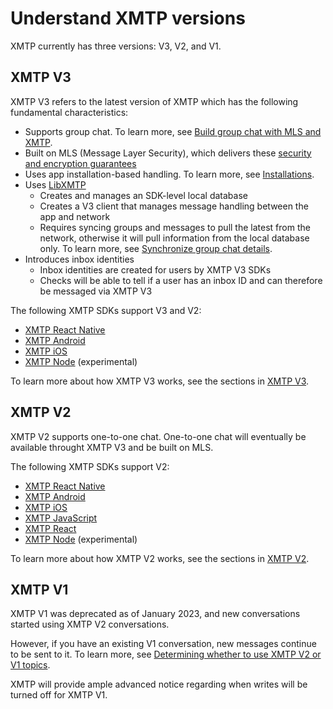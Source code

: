 # Understand XMTP versions

XMTP currently has three versions: V3, V2, and V1.

## XMTP V3

XMTP V3 refers to the latest version of XMTP which has the following fundamental characteristics:

- Supports group chat. To learn more, see [Build group chat with MLS and XMTP](/groups/build-group-chat).
- Built on MLS (Message Layer Security), which delivers these [security and encryption guarantees](/groups/build-group-chat#security-and-encryption)
- Uses app installation-based handling. To learn more, see [Installations](./v3/identity#installations).
- Uses [LibXMTP](https://github.com/xmtp/libxmtp)
    - Creates and manages an SDK-level local database
    - Creates a V3 client that manages message handling between the app and network
    - Requires syncing groups and messages to pull the latest from the network, otherwise it will pull information from the local database only. To learn more, see [Synchronize group chat details](/groups/build-group-chat#synchronize-group-chat-details).
- Introduces inbox identities
    - Inbox identities are created for users by XMTP V3 SDKs
    - Checks will be able to tell if a user has an inbox ID and can therefore be messaged via XMTP V3

The following XMTP SDKs support V3 and V2:

- [XMTP React Native](https://github.com/xmtp/xmtp-react-native)
- [XMTP Android](https://github.com/xmtp/xmtp-android)
- [XMTP iOS](https://github.com/xmtp/xmtp-ios)
- [XMTP Node](https://www.npmjs.com/package/@xmtp/mls-client) (experimental)

To learn more about how XMTP V3 works, see the sections in [XMTP V3](/groups/build-group-chat).

## XMTP V2

XMTP V2 supports one-to-one chat. One-to-one chat will eventually be available throught XMTP V3 and be built on MLS.

The following XMTP SDKs support V2:

- [XMTP React Native](https://github.com/xmtp/xmtp-react-native)
- [XMTP Android](https://github.com/xmtp/xmtp-android)
- [XMTP iOS](https://github.com/xmtp/xmtp-ios)
- [XMTP JavaScript](https://github.com/xmtp/xmtp-js)
- [XMTP React](https://github.com/xmtp/xmtp-web/tree/main/packages/react-sdk)
- [XMTP Node](https://www.npmjs.com/package/@xmtp/mls-client) (experimental)

To learn more about how XMTP V2 works, see the sections in [XMTP V2](./v2/architectural-overview.md).

## XMTP V1

XMTP V1 was deprecated as of January 2023, and new conversations started using XMTP V2 conversations. 

However, if you have an existing V1 conversation, new messages continue to be sent to it. To learn more, see [Determining whether to use XMTP V2 or V1 topics](./v2/architectural-overview#determining-whether-to-use-xmtp-v2-or-v1-topics).

XMTP will provide ample advanced notice regarding when writes will be turned off for XMTP V1.
